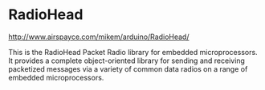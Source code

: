 RadioHead
=========
http://www.airspayce.com/mikem/arduino/RadioHead/

This is the RadioHead Packet Radio library for embedded microprocessors. It
provides a complete object-oriented library for sending and receiving packetized
messages via a variety of common data radios on a range of embedded
microprocessors.
